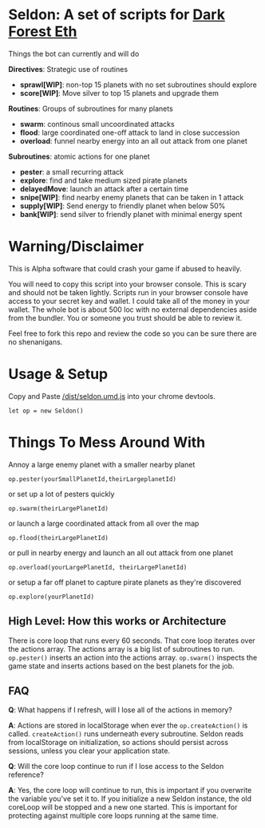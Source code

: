 # Seldon: A set of scripts for [Dark Forest Eth](https://zkga.me)

Things the bot can currently and will do

  __Directives__: Strategic use of routines
   - __sprawl[WIP]__: non-top 15 planets with no set subroutines should explore
   - __score[WIP]__: Move silver to top 15 planets and upgrade them 
  
  __Routines__: Groups of subroutines for many planets
 - __swarm__: continous small uncoordinated attacks
 - __flood__: large coordinated one-off attack to land in close succession
 - __overload__: funnel nearby energy into an all out attack from one planet

  __Subroutines__: atomic actions for one planet 
  - __pester__: a small recurring attack
  - __explore__: find and take medium sized pirate planets
  - __delayedMove__: launch an attack after a certain time
  - __snipe[WIP]__: find nearby enemy planets that can be taken in 1 attack
  - __supply[WIP]__: Send energy to friendly planet when below 50%
  - __bank[WIP]__: send silver to friendly planet with minimal energy spent


# Warning/Disclaimer
This is Alpha software that could crash your game if abused to heavily.

You will need to copy this script into your browser console. This is scary and should not be taken lightly. Scripts run in your browser console have access to your secret key and wallet. I could take all of the money in your wallet. The whole bot is about 500 loc with no external dependencies aside from the bundler. You or someone you trust should be able to review it.

Feel free to fork this repo and review the code so you can be sure there are no shenanigans. 


# Usage & Setup
Copy and Paste [/dist/seldon.umd.js](/dist/seldon.umd.js) into your chrome devtools. 

`let op = new Seldon()`
  
# Things To Mess Around With

Annoy a large enemy planet with a smaller nearby planet

`op.pester(yourSmallPlanetId,theirLargeplanetId)`
  
or set up a lot of pesters quickly

`op.swarm(theirLargePlanetId)`

or launch a large coordinated attack from all over the map

`op.flood(theirLargePlanetId)`

or pull in nearby energy and launch an all out attack from one planet

`op.overload(yourLargePlanetId, theirLargePlanetId)`

or setup a far off planet to capture pirate planets as they're discovered

`op.explore(yourPlanetId)`


## High Level: How this works or Architecture
There is core loop that runs every 60 seconds. That core loop iterates over the actions array. The actions array is a big list of subroutines to run.  `op.pester()` inserts an action into the actions array. `op.swarm()` inspects the game state and inserts actions based on the best planets for the job.

## FAQ
__Q__: What happens if I refresh, will I lose all of the actions in memory?

__A__: Actions are stored in localStorage when ever the `op.createAction()` is called. `createAction()` runs underneath every subroutine. Seldon reads from localStorage on initialization, so actions should persist across sessions, unless you clear your application state.

__Q__: Will the core loop continue to run if I lose access to the Seldon reference? 

__A__: Yes, the core loop will continue to run, this is important if you overwrite the variable you've set it to. If you initialize a new Seldon instance, the old coreLoop will be stopped and a new one started.  This is important for protecting against multiple core loops running at the same time. 


  









